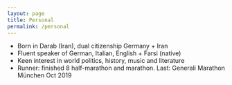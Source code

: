 ```yaml
---
layout: page
title: Personal
permalink: /personal
---
```

- Born in Darab (Iran), dual citizenship Germany + Iran
- Fluent speaker of German, Italian, English + Farsi (native)
- Keen interest in world politics, history, music and literature
- Runner: finished 8 half-marathon and marathon. Last: Generali Marathon München Oct 2019
